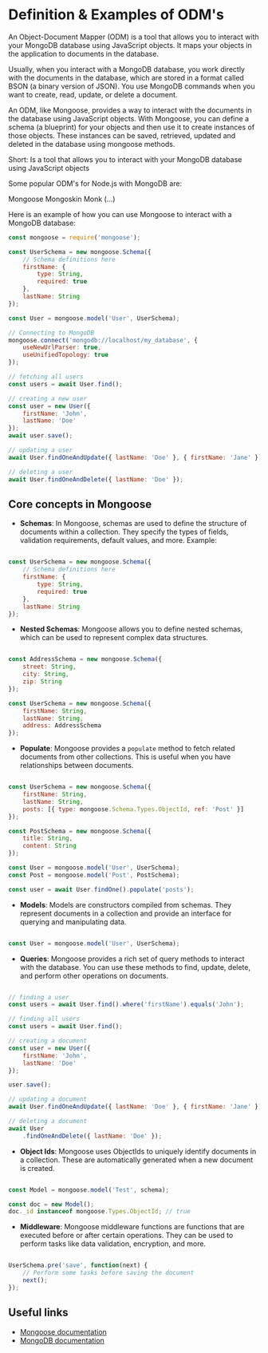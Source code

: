 # Definition & Examples of ODM's

An Object-Document Mapper (ODM) is a tool that allows you to interact with your MongoDB database using JavaScript objects. It maps your objects in the application to documents in the database.

Usually, when you interact with a MongoDB database, you work directly with the documents in the database, which are stored in a format called BSON (a binary version of JSON). You use MongoDB commands when you want to create, read, update, or delete a document.

An ODM, like Mongoose, provides a way to interact with the documents in the database using JavaScript objects. With Mongoose, you can define a schema (a blueprint) for your objects and then use it to create instances of those objects. These instances can be saved, retrieved, updated and deleted in the database using mongoose methods.

Short:
Is a tool that allows you to interact with your MongoDB database using JavaScript objects

Some popular ODM's for Node.js with MongoDB are:

Mongoose
Mongoskin
Monk
(...)

Here is an example of how you can use Mongoose to interact with a MongoDB database:

```javascript
const mongoose = require('mongoose');

const UserSchema = new mongoose.Schema({
    // Schema definitions here
    firstName: {
        type: String,
        required: true
    },
    lastName: String
});

const User = mongoose.model('User', UserSchema);

// Connecting to MongoDB
mongoose.connect('mongodb://localhost/my_database', {
    useNewUrlParser: true,
    useUnifiedTopology: true
});

// fetching all users
const users = await User.find();

// creating a new user
const user = new User({
    firstName: 'John',
    lastName: 'Doe'
});
await user.save();

// updating a user
await User.findOneAndUpdate({ lastName: 'Doe' }, { firstName: 'Jane' });

// deleting a user
await User.findOneAndDelete({ lastName: 'Doe' });


```

## Core concepts in Mongoose

- **Schemas**: In Mongoose, schemas are used to define the structure of documents within a collection. They specify the types of fields, validation requirements, default values, and more.
Example:

```javascript

const UserSchema = new mongoose.Schema({
    // Schema definitions here
    firstName: {
        type: String,
        required: true
    },
    lastName: String
});

```

- **Nested Schemas**: Mongoose allows you to define nested schemas, which can be used to represent complex data structures.

```javascript

const AddressSchema = new mongoose.Schema({
    street: String,
    city: String,
    zip: String
});

const UserSchema = new mongoose.Schema({
    firstName: String,
    lastName: String,
    address: AddressSchema
});

```

- **Populate**: Mongoose provides a `populate` method to fetch related documents from other collections. This is useful when you have relationships between documents.

```javascript

const UserSchema = new mongoose.Schema({
    firstName: String,
    lastName: String,
    posts: [{ type: mongoose.Schema.Types.ObjectId, ref: 'Post' }]
});

const PostSchema = new mongoose.Schema({
    title: String,
    content: String
});

const User = mongoose.model('User', UserSchema);
const Post = mongoose.model('Post', PostSchema);

const user = await User.findOne().populate('posts');

```

- **Models**: Models are constructors compiled from schemas. They represent documents in a collection and provide an interface for querying and manipulating data.

```javascript

const User = mongoose.model('User', UserSchema);

```

- **Queries**: Mongoose provides a rich set of query methods to interact with the database. You can use these methods to find, update, delete, and perform other operations on documents.

```javascript

// finding a user
const users = await User.find().where('firstName').equals('John');

// finding all users
const users = await User.find();

// creating a document
const user = new User({
    firstName: 'John',
    lastName: 'Doe'
});

user.save();

// updating a document
await User.findOneAndUpdate({ lastName: 'Doe' }, { firstName: 'Jane' });

// deleting a document
await User
    .findOneAndDelete({ lastName: 'Doe' });

```

- **Object Ids**: Mongoose uses ObjectIds to uniquely identify documents in a collection. These are automatically generated when a new document is created.

```javascript

const Model = mongoose.model('Test', schema);

const doc = new Model();
doc._id instanceof mongoose.Types.ObjectId; // true

```


- **Middleware**: Mongoose middleware functions are functions that are executed before or after certain operations. They can be used to perform tasks like data validation, encryption, and more.

```javascript

UserSchema.pre('save', function(next) {
    // Perform some tasks before saving the document
    next();
});

```

## Useful links

- [Mongoose documentation](https://mongoosejs.com/docs/guide.html)
- [MongoDB documentation](https://docs.mongodb.com/manual/)



